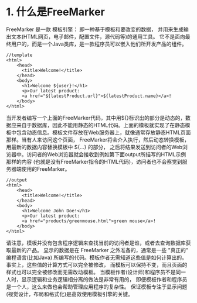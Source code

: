 # 1. 什么是FreeMarker

FreeMarker 是一款 模板引擎： 即一种基于模板和要改变的数据， 并用来生成输出文本(HTML网页，电子邮件，配置文件，源代码等)的通用工具。 它不是面向最终用户的，而是一个Java类库，是一款程序员可以嵌入他们所开发产品的组件。


	//template
    <html>
		<head>
		  <title>Welcome!</title>
		</head>
		<body>
		  <h1>Welcome ${user}!</h1>
		  <p>Our latest product:
		  <a href="${latestProduct.url}">${latestProduct.name}</a>!
		</body>
	</html>
当开发者编写一个上面的FreeMarker代码，其中用${}标识出的部分是动态的，数据应来自于数据库，因此不能用静态的HTML代码。上面的模板就实现了在静态模板中包含动态信息。模板文件存放在Web服务器上，就像通常存放静态HTML页面那样。当有人来访问这个页面， FreeMarker将会介入执行，然后动态转换模板，用最新的数据内容替换模板中 ${...} 的部分， 之后将结果发送到访问者的Web浏览器中。访问者的Web浏览器就会接收到例如第下面output所描写的HTML示例那样的内容 (也就是没有FreeMarker指令的HTML代码)，访问者也不会察觉到服务器端使用的FreeMarker。

	//output
	<html>
		<head>
		  <title>Welcome!</title>
		</head>
		<body>
		  <h1>Welcome John Doe!</h1>
		  <p>Our latest product:
		  <a href="products/greenmouse.html">green mouse</a>!
		</body>
	</html>

请注意，模板并没有包含程序逻辑来查找当前的访问者是谁，或者去查询数据库获取最新的产品。 显示的数据是在 FreeMarker 之外准备的，通常是一些 "真正的" 编程语言(比如Java) 所编写的代码。模板作者无需知道这些值是如何计算出的。事实上，这些值的计算方式可以完全被修改， 而模板可以保持不变，而且页面的样式也可以完全被修改而无需改动模板。 当模板作者(设计师)和程序员不是同一人时，显示逻辑和业务逻辑相分离的做法是非常有用的， 即便模板作者和程序员是一个人，这么来做也会帮助管理应用程序的复杂性。 保证模板专注于显示问题(视觉设计，布局和格式化)是高效使用模板引擎的关键。